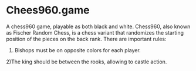 # Chees960.game
A chess960 game, playable as both black and white. Chess960, also known as Fischer Random Chess, is a chess variant that randomizes the starting position of the pieces on the back rank.
There are  important rules:
 1) Bishops must be on opposite colors for each player.  

 2)The king should be between the rooks, allowing to castle action.
